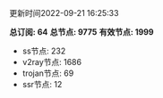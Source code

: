更新时间2022-09-21 16:25:33

**总订阅: 64**
**总节点: 9775**
**有效节点: 1999**
- ss节点: 232
- v2ray节点: 1686
- trojan节点: 69
- ssr节点: 12
